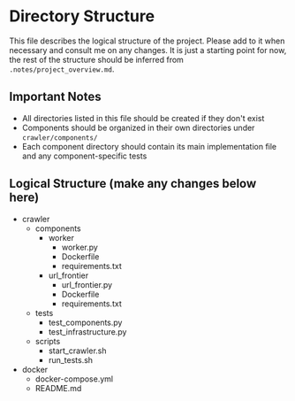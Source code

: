 # Directory Structure

This file describes the logical structure of the project. Please add to it when necessary and consult me on any changes. It is just a starting point for now, the rest of the structure should be inferred from `.notes/project_overview.md`.

## Important Notes
- All directories listed in this file should be created if they don't exist
- Components should be organized in their own directories under `crawler/components/`
- Each component directory should contain its main implementation file and any component-specific tests

## Logical Structure (make any changes below here)

* crawler
    * components
        * worker
            * worker.py
            * Dockerfile
            * requirements.txt
        * url_frontier
            * url_frontier.py
            * Dockerfile
            * requirements.txt
    * tests
        * test_components.py
        * test_infrastructure.py
    * scripts
        * start_crawler.sh
        * run_tests.sh
* docker
    * docker-compose.yml
    * README.md